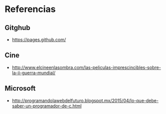 # Referencias

## Gitghub

* https://pages.github.com/

## Cine

* http://www.elcineenlasombra.com/las-peliculas-imprescincibles-sobre-la-ii-guerra-mundial/

## Microsoft

* http://programandolawebdelfuturo.blogspot.mx/2015/04/lo-que-debe-saber-un-programador-de-c.html
